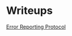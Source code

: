 # Writeups

[Error Reporting Protocol](https://github.com/ulissesj/CTFs/blob/main/247CTF/error_reporting_protocol/error_reporting_protocol.md)
